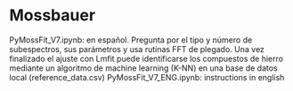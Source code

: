 # Mossbauer

PyMossFit_V7.ipynb: en español. Pregunta por el tipo y número de subespectros, sus parámetros y usa rutinas FFT de plegado. Una vez finalizado el ajuste con Lmfit puede identificarse los compuestos de hierro mediante un algoritmo de machine learning (K-NN) en una base de datos local (reference_data.csv) 
PyMossFit_V7_ENG.ipynb: instructions in english
